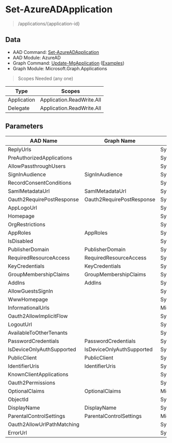 # Set-AzureADApplication

> /applications/{application-id}

## Data

+ AAD Command: [Set-AzureADApplication](https://docs.microsoft.com/en-us/powershell/module/AzureAD/Set-AzureADApplication)
+ AAD Module: AzureAD
+ Graph Command: [Update-MgApplication](https://docs.microsoft.com/en-us/powershell/module/Microsoft.Graph.Applications/Update-MgApplication) ([Examples](https://github.com/orgs/msgraph/discussions?discussions_q=Update-MgApplication))
+ Graph Module: Microsoft.Graph.Applications

> Scopes Needed (any one)

|Type|Scopes|
|---|---|
|Application|Application.ReadWrite.All|
|Delegate|Application.ReadWrite.All|

## Parameters

|AAD Name|Graph Name|AAD Type|Graph Type|Infos|
|---|---|---|---|---|
|ReplyUrls||System.Collections.Generic.List/System.String|||
|PreAuthorizedApplications||System.Collections.Generic.List/Microsoft.Open.AzureAD.Model.PreAuthorizedApplication|||
|AllowPassthroughUsers||System.Nullable/System.Boolean|||
|SignInAudience|SignInAudience|System.String|System.String||
|RecordConsentConditions||System.String|||
|SamlMetadataUrl|SamlMetadataUrl|System.String|System.String||
|Oauth2RequirePostResponse|Oauth2RequirePostResponse|System.Nullable/System.Boolean|System.Management.Automation.SwitchParameter||
|AppLogoUrl||System.String|||
|Homepage||System.String|||
|OrgRestrictions||System.Collections.Generic.List/System.String|||
|AppRoles|AppRoles|System.Collections.Generic.List/Microsoft.Open.AzureAD.Model.AppRole|Microsoft.Graph.PowerShell.Models.IMicrosoftGraphAppRole[]||
|IsDisabled||System.Nullable/System.Boolean|||
|PublisherDomain|PublisherDomain|System.String|System.String||
|RequiredResourceAccess|RequiredResourceAccess|System.Collections.Generic.List/Microsoft.Open.AzureAD.Model.RequiredResourceAccess|Microsoft.Graph.PowerShell.Models.IMicrosoftGraphRequiredResourceAccess[]||
|KeyCredentials|KeyCredentials|System.Collections.Generic.List/Microsoft.Open.AzureAD.Model.KeyCredential|Microsoft.Graph.PowerShell.Models.IMicrosoftGraphKeyCredential[]||
|GroupMembershipClaims|GroupMembershipClaims|System.String|System.String||
|AddIns|AddIns|System.Collections.Generic.List/Microsoft.Open.AzureAD.Model.AddIn|Microsoft.Graph.PowerShell.Models.IMicrosoftGraphAddIn[]||
|AllowGuestsSignIn||System.Nullable/System.Boolean|||
|WwwHomepage||System.String|||
|InformationalUrls||Microsoft.Open.AzureAD.Model.InformationalUrl|||
|Oauth2AllowImplicitFlow||System.Nullable/System.Boolean|||
|LogoutUrl||System.String|||
|AvailableToOtherTenants||System.Nullable/System.Boolean|||
|PasswordCredentials|PasswordCredentials|System.Collections.Generic.List/Microsoft.Open.AzureAD.Model.PasswordCredential|Microsoft.Graph.PowerShell.Models.IMicrosoftGraphPasswordCredential[]||
|IsDeviceOnlyAuthSupported|IsDeviceOnlyAuthSupported|System.Nullable/System.Boolean|System.Management.Automation.SwitchParameter||
|PublicClient|PublicClient|System.Nullable/System.Boolean|Microsoft.Graph.PowerShell.Models.IMicrosoftGraphPublicClientApplication||
|IdentifierUris|IdentifierUris|System.Collections.Generic.List/System.String|System.String[]||
|KnownClientApplications||System.Collections.Generic.List/System.String|||
|Oauth2Permissions||System.Collections.Generic.List/Microsoft.Open.AzureAD.Model.OAuth2Permission|||
|OptionalClaims|OptionalClaims|Microsoft.Open.AzureAD.Model.OptionalClaims|Microsoft.Graph.PowerShell.Models.IMicrosoftGraphOptionalClaims||
|ObjectId||System.String|||
|DisplayName|DisplayName|System.String|System.String||
|ParentalControlSettings|ParentalControlSettings|Microsoft.Open.AzureAD.Model.ParentalControlSettings|Microsoft.Graph.PowerShell.Models.IMicrosoftGraphParentalControlSettings||
|Oauth2AllowUrlPathMatching||System.Nullable/System.Boolean|||
|ErrorUrl||System.String|||

